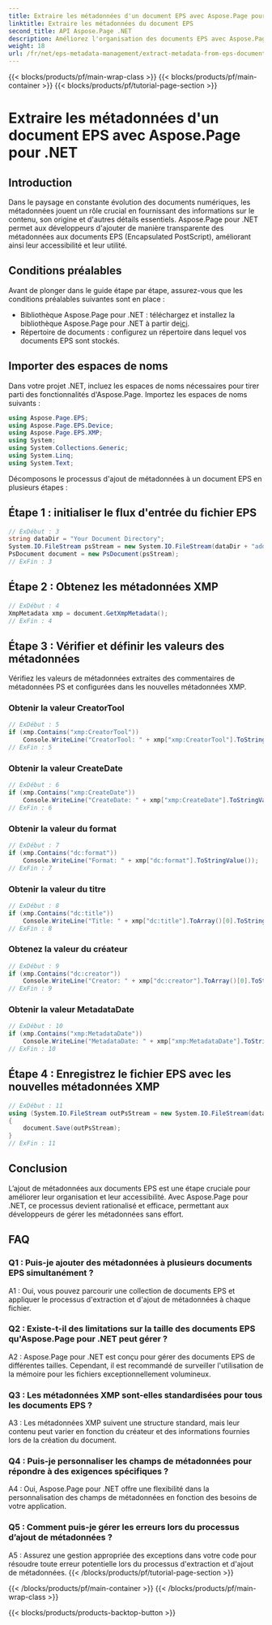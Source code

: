 ```yaml
---
title: Extraire les métadonnées d'un document EPS avec Aspose.Page pour .NET
linktitle: Extraire les métadonnées du document EPS
second_title: API Aspose.Page .NET
description: Améliorez l'organisation des documents EPS avec Aspose.Page pour .NET. Ajoutez des métadonnées sans effort pour améliorer l’accessibilité et la récupération d’informations.
weight: 18
url: /fr/net/eps-metadata-management/extract-metadata-from-eps-document/
---
```


{{< blocks/products/pf/main-wrap-class >}}
{{< blocks/products/pf/main-container >}}
{{< blocks/products/pf/tutorial-page-section >}}

# Extraire les métadonnées d'un document EPS avec Aspose.Page pour .NET

## Introduction

Dans le paysage en constante évolution des documents numériques, les métadonnées jouent un rôle crucial en fournissant des informations sur le contenu, son origine et d'autres détails essentiels. Aspose.Page pour .NET permet aux développeurs d'ajouter de manière transparente des métadonnées aux documents EPS (Encapsulated PostScript), améliorant ainsi leur accessibilité et leur utilité.

## Conditions préalables

Avant de plonger dans le guide étape par étape, assurez-vous que les conditions préalables suivantes sont en place :

-  Bibliothèque Aspose.Page pour .NET : téléchargez et installez la bibliothèque Aspose.Page pour .NET à partir de[ici](https://releases.aspose.com/page/net/).
- Répertoire de documents : configurez un répertoire dans lequel vos documents EPS sont stockés.

## Importer des espaces de noms

Dans votre projet .NET, incluez les espaces de noms nécessaires pour tirer parti des fonctionnalités d'Aspose.Page. Importez les espaces de noms suivants :

```csharp
using Aspose.Page.EPS;
using Aspose.Page.EPS.Device;
using Aspose.Page.EPS.XMP;
using System;
using System.Collections.Generic;
using System.Linq;
using System.Text;
```

Décomposons le processus d'ajout de métadonnées à un document EPS en plusieurs étapes :

## Étape 1 : initialiser le flux d'entrée du fichier EPS

```csharp
// ExDébut : 3
string dataDir = "Your Document Directory";
System.IO.FileStream psStream = new System.IO.FileStream(dataDir + "add_input.eps", System.IO.FileMode.Open, System.IO.FileAccess.Read);
PsDocument document = new PsDocument(psStream);
// ExFin : 3
```

## Étape 2 : Obtenez les métadonnées XMP

```csharp
// ExDébut : 4
XmpMetadata xmp = document.GetXmpMetadata();
// ExFin : 4
```

## Étape 3 : Vérifier et définir les valeurs des métadonnées

Vérifiez les valeurs de métadonnées extraites des commentaires de métadonnées PS et configurées dans les nouvelles métadonnées XMP.

### Obtenir la valeur CreatorTool

```csharp
// ExDébut : 5
if (xmp.Contains("xmp:CreatorTool"))
    Console.WriteLine("CreatorTool: " + xmp["xmp:CreatorTool"].ToStringValue());
// ExFin : 5
```

### Obtenir la valeur CreateDate

```csharp
// ExDébut : 6
if (xmp.Contains("xmp:CreateDate"))
    Console.WriteLine("CreateDate: " + xmp["xmp:CreateDate"].ToStringValue());
// ExFin : 6
```

### Obtenir la valeur du format

```csharp
// ExDébut : 7
if (xmp.Contains("dc:format"))
    Console.WriteLine("Format: " + xmp["dc:format"].ToStringValue());
// ExFin : 7
```

### Obtenir la valeur du titre

```csharp
// ExDébut : 8
if (xmp.Contains("dc:title"))
    Console.WriteLine("Title: " + xmp["dc:title"].ToArray()[0].ToStringValue());
// ExFin : 8
```

### Obtenez la valeur du créateur

```csharp
// ExDébut : 9
if (xmp.Contains("dc:creator"))
    Console.WriteLine("Creator: " + xmp["dc:creator"].ToArray()[0].ToStringValue());
// ExFin : 9
```

### Obtenir la valeur MetadataDate

```csharp
// ExDébut : 10
if (xmp.Contains("xmp:MetadataDate"))
    Console.WriteLine("MetadataDate: " + xmp["xmp:MetadataDate"].ToStringValue());
// ExFin : 10
```

## Étape 4 : Enregistrez le fichier EPS avec les nouvelles métadonnées XMP

```csharp
// ExDébut : 11
using (System.IO.FileStream outPsStream = new System.IO.FileStream(dataDir + "add_output.eps", System.IO.FileMode.Create, System.IO.FileAccess.Write))
{
    document.Save(outPsStream);
}
// ExFin : 11
```

## Conclusion

L’ajout de métadonnées aux documents EPS est une étape cruciale pour améliorer leur organisation et leur accessibilité. Avec Aspose.Page pour .NET, ce processus devient rationalisé et efficace, permettant aux développeurs de gérer les métadonnées sans effort.

## FAQ

### Q1 : Puis-je ajouter des métadonnées à plusieurs documents EPS simultanément ?

A1 : Oui, vous pouvez parcourir une collection de documents EPS et appliquer le processus d'extraction et d'ajout de métadonnées à chaque fichier.

### Q2 : Existe-t-il des limitations sur la taille des documents EPS qu'Aspose.Page pour .NET peut gérer ?

A2 : Aspose.Page pour .NET est conçu pour gérer des documents EPS de différentes tailles. Cependant, il est recommandé de surveiller l'utilisation de la mémoire pour les fichiers exceptionnellement volumineux.

### Q3 : Les métadonnées XMP sont-elles standardisées pour tous les documents EPS ?

A3 : Les métadonnées XMP suivent une structure standard, mais leur contenu peut varier en fonction du créateur et des informations fournies lors de la création du document.

### Q4 : Puis-je personnaliser les champs de métadonnées pour répondre à des exigences spécifiques ?

A4 : Oui, Aspose.Page pour .NET offre une flexibilité dans la personnalisation des champs de métadonnées en fonction des besoins de votre application.

### Q5 : Comment puis-je gérer les erreurs lors du processus d’ajout de métadonnées ?

A5 : Assurez une gestion appropriée des exceptions dans votre code pour résoudre toute erreur potentielle lors du processus d'extraction et d'ajout de métadonnées.
{{< /blocks/products/pf/tutorial-page-section >}}

{{< /blocks/products/pf/main-container >}}
{{< /blocks/products/pf/main-wrap-class >}}

{{< blocks/products/products-backtop-button >}}
